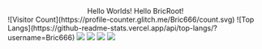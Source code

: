 <center>Hello Worlds! Hello BricRoot!</center>
![Visitor Count](https://profile-counter.glitch.me/Bric666/count.svg)
![Top Langs](https://github-readme-stats.vercel.app/api/top-langs/?username=Bric666)
<a href="https://bricawa.com"><img src="https://img.shields.io/badge/-Blog-lightgrey"></a>
<a href="https://gitee.com/bric666"><img src="https://img.shields.io/badge/-Gitee-yellowgreen"></a>
<a href="https://b23.tv/JrY3YSs"><img src="https://img.shields.io/badge/-Bilibili-blue"></a>
<a href="mailto:3402156426@qq.com"><img src="https://img.shields.io/badge/-Email-red"></a>
